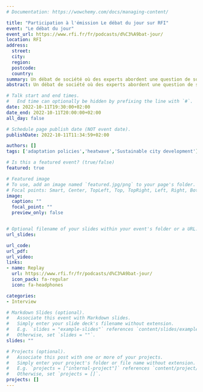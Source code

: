 ```yaml
---
# Documentation: https://wowchemy.com/docs/managing-content/

title: "Participation à l'émission Le débat du jour sur RFI"
event: "Le débat du jour"
event_url: https://www.rfi.fr/fr/podcasts/d%C3%A9bat-jour/
location: RFI
address:
  street:
  city:
  region:
  postcode:
  country:
summary: Un débat de société où des experts abordent une question de société et confrontent leurs points de vue. Présenté par Romain Auzouy.
abstract: Un débat de société où des experts abordent une question de société et confrontent leurs points de vue. Présenté par Romain Auzouy.

# Talk start and end times.
#   End time can optionally be hidden by prefixing the line with `#`.
date: 2022-10-11T19:30:00+02:00
date_end: 2022-10-11T20:00:00+02:00
all_day: false

# Schedule page publish date (NOT event date).
publishDate: 2022-10-11T11:34:59+02:00

authors: []
tags: ['adaptation policies','heatwave','Sustainable city development']

# Is this a featured event? (true/false)
featured: true

# Featured image
# To use, add an image named `featured.jpg/png` to your page's folder. 
# Focal points: Smart, Center, TopLeft, Top, TopRight, Left, Right, BottomLeft, Bottom, BottomRight.
image:
  caption: ""
  focal_point: ""
  preview_only: false


# Optional filename of your slides within your event's folder or a URL.
url_slides:

url_code:
url_pdf:
url_video: 
links:
- name: Replay
  url: https://www.rfi.fr/fr/podcasts/d%C3%A9bat-jour/
  icon_pack: fa-regular
  icon: fa-headphones

categories:
- Interview

# Markdown Slides (optional).
#   Associate this event with Markdown slides.
#   Simply enter your slide deck's filename without extension.
#   E.g. `slides = "example-slides"` references `content/slides/example-slides.md`.
#   Otherwise, set `slides = ""`.
slides: ""

# Projects (optional).
#   Associate this post with one or more of your projects.
#   Simply enter your project's folder or file name without extension.
#   E.g. `projects = ["internal-project"]` references `content/project/deep-learning/index.md`.
#   Otherwise, set `projects = []`.
projects: []
---
```

